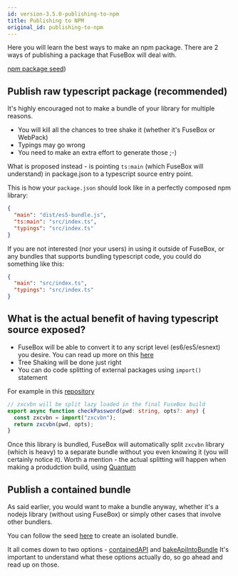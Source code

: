 ```yaml
---
id: version-3.5.0-publishing-to-npm
title: Publishing to NPM
original_id: publishing-to-npm
---
```


Here you will learn the best ways to make an npm package. There are 2 ways of
publishing a package that FuseBox will deal with.

[npm package seed](https://github.com/fuse-box/fuse-box-npm-package-seed))

## Publish raw typescript package (recommended)

It's highly encouraged not to make a bundle of your library for multiple
reasons.

- You will kill all the chances to tree shake it (whether it's FuseBox or
  WebPack)
- Typings may go wrong
- You need to make an extra effort to generate those ;-)

What is proposed instead - is pointing `ts:main` (which FuseBox will understand)
in package.json to a typescript source entry point.

This is how your `package.json` should look like in a perfectly composed npm
library:

```json
{
  "main": "dist/es5-bundle.js",
  "ts:main": "src/index.ts",
  "typings": "src/index.ts"
}
```

If you are not interested (nor your users) in using it outside of FuseBox, or
any bundles that supports bundling typescript code, you could do something like
this:

```json
{
  "main": "src/index.ts",
  "typings": "src/index.ts"
}
```

## What is the actual benefit of having typescript source exposed?

- FuseBox will be able to convert it to any script level (es6/es5/esnext) you
  desire. You can read up more on this
  [here](../development/configuration#target)
- Tree Shaking will be done just right
- You can do code splitting of external packages using `import()` statement

For example in this
[repository](https://github.com/fuse-box/fuse-ts-raw-package)

```ts
// zxcvbn will be split lazy loaded in the final FuseBox build
export async function checkPassword(pwd: string, opts?: any) {
  const zxcvbn = import("zxcvbn");
  return zxcvbn(pwd, opts);
}
```

Once this library is bundled, FuseBox will automatically split `zxcvbn` library
(which is heavy) to a separate bundle without you even knowing it (you will
certainly notice it). Worth a mention - the actual splitting will happen when
making a produdction build, using [Quantum](../production-builds/quantum)

## Publish a contained bundle

As said earlier, you would want to make a bundle anyway, whether it's a nodejs
library (without using FuseBox) or simply other cases that involve other
bundlers.

You can follow the seed
[here](https://github.com/fuse-box/fuse-box-npm-package-seed) to create an
isolated bundle.

It all comes down to two options -
[containedAPI](../production-builds/quantum#containedapi) and
[bakeApiIntoBundle](../production-builds/quantum#bakeapiintobundle) It's
important to understand what these options actually do, so go ahead and read up
on those.
